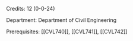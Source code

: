 Credits: 12 (0-0-24)

Department: Department of Civil Engineering

Prerequisites: [[CVL740]], [[CVL741]], [[CVL742]]

